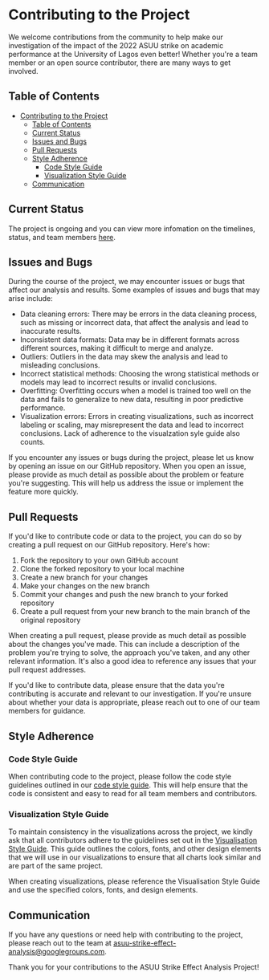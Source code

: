 
# Contributing to the Project

We welcome contributions from the community to help make our investigation of the impact of the 2022 ASUU strike on academic performance at the University of Lagos even better! Whether you're a team member or an open source contributor, there are many ways to get involved.

## Table of Contents

- [Contributing to the Project](#contributing-to-the-project)
  - [Table of Contents](#table-of-contents)
  - [Current Status](#current-status)
  - [Issues and Bugs](#issues-and-bugs)
  - [Pull Requests](#pull-requests)
  - [Style Adherence](#style-adherence)
    - [Code Style Guide](#code-style-guide)
    - [Visualization Style Guide](#visualization-style-guide)
  - [Communication](#communication)

## Current Status

The project is ongoing and you can view more infomation on the timelines, status, and team members [here](https://docs.google.com/spreadsheets/d/1KOZ8djiRDPjkNfuNQMtF75yCSue4W52NH50ica-qXPk/edit#gid=0).

## Issues and Bugs

During the course of the project, we may encounter issues or bugs that affect our analysis and results. Some examples of issues and bugs that may arise include:

- Data cleaning errors: There may be errors in the data cleaning process, such as missing or incorrect data, that affect the analysis and lead to inaccurate results.
- Inconsistent data formats: Data may be in different formats across different sources, making it difficult to merge and analyze.
- Outliers: Outliers in the data may skew the analysis and lead to misleading conclusions.
- Incorrect statistical methods: Choosing the wrong statistical methods or models may lead to incorrect results or invalid conclusions.
- Overfitting: Overfitting occurs when a model is trained too well on the data and fails to generalize to new data, resulting in poor predictive performance.
- Visualization errors: Errors in creating visualizations, such as incorrect labeling or scaling, may misrepresent the data and lead to incorrect conclusions. Lack of adherence to the visualzation syle guide also counts.

If you encounter any issues or bugs during the project, please let us know by opening an issue on our GitHub repository. When you open an issue, please provide as much detail as possible about the problem or feature you're suggesting. This will help us address the issue or implement the feature more quickly.

## Pull Requests

If you'd like to contribute code or data to the project, you can do so by creating a pull request on our GitHub repository. Here's how:

1. Fork the repository to your own GitHub account
2. Clone the forked repository to your local machine
3. Create a new branch for your changes
4. Make your changes on the new branch
5. Commit your changes and push the new branch to your forked repository
6. Create a pull request from your new branch to the main branch of the original repository

When creating a pull request, please provide as much detail as possible about the changes you've made. This can include a description of the problem you're trying to solve, the approach you've taken, and any other relevant information. It's also a good idea to reference any issues that your pull request addresses.

If you'd like to contribute data, please ensure that the data you're contributing is accurate and relevant to our investigation. If you're unsure about whether your data is appropriate, please reach out to one of our team members for guidance.

## Style Adherence

### Code Style Guide

When contributing code to the project, please follow the code style guidelines outlined in our [code style guide](CODE_STYLEGUIDE.md). This will help ensure that the code is consistent and easy to read for all team members and contributors.

### Visualization Style Guide

To maintain consistency in the visualizations across the project, we kindly ask that all contributors adhere to the guidelines set out in the [Visualisation Style Guide](VIZ_STYLEGUIDE.md). This guide outlines the colors, fonts, and other design elements that we will use in our visualizations to ensure that all charts look similar and are part of the same project.

When creating visualizations, please reference the Visualisation Style Guide and use the specified colors, fonts, and design elements.

## Communication

If you have any questions or need help with contributing to the project, please reach out to the team at [asuu-strike-effect-analysis@googlegroups.com](mailto:asuu-strike-effect-analysis@googlegroups.com).

Thank you for your contributions to the ASUU Strike Effect Analysis Project!
